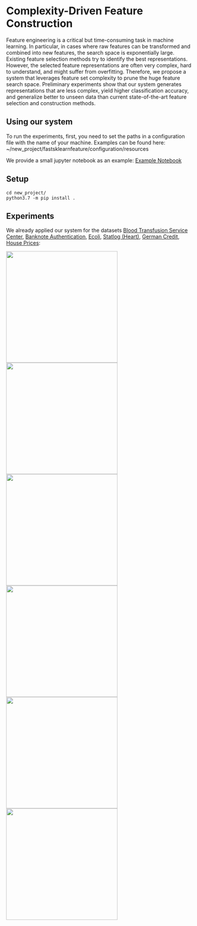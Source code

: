 # Complexity-Driven Feature Construction

Feature engineering is a critical but time-consuming task in machine learning.
In particular, in cases where raw features can be transformed and combined into new features, the search space is exponentially large.
Existing feature selection methods try to identify the best representations. However, the selected feature representations are often very complex, hard to understand, and might suffer from overfitting.
Therefore, we propose a system that leverages feature set complexity to prune the huge feature search space.
Preliminary experiments show that our system generates representations that are less complex, yield higher classification accuracy, and generalize better to unseen data than current state-of-the-art feature selection and construction methods.

## Using our system
To run the experiments, first, you need to set the paths in a configuration file with the name of your machine. Examples can be found here: ~/new_project/fastsklearnfeature/configuration/resources

We provide a small jupyter notebook as an example: [Example Notebook](../master/new_project/fastsklearnfeature/documentation/Example.ipynb)

## Setup 
```
cd new_project/
python3.7 -m pip install .
```

## Experiments
We already applied our system for the datasets [Blood Transfusion Service Center](https://archive.ics.uci.edu/ml/datasets/Blood+Transfusion+Service+Center), [Banknote Authentication](https://archive.ics.uci.edu/ml/datasets/banknote+authentication), [Ecoli](https://archive.ics.uci.edu/ml/datasets/ecoli), [Statlog (Heart)](http://archive.ics.uci.edu/ml/datasets/statlog+(heart)), [German Credit](https://archive.ics.uci.edu/ml/datasets/statlog+(german+credit+data)), [House Prices](https://www.kaggle.com/surya635/house-price-prediction):

<img src="https://user-images.githubusercontent.com/5217389/54563865-a6131280-49ca-11e9-8fde-eba0feb4f3ee.png" align="left" width="300" >
<img src="https://user-images.githubusercontent.com/5217389/54511804-5db80e00-4952-11e9-98c8-4f76b56c76e0.png" align="left" width="300" >
<img src="https://user-images.githubusercontent.com/5217389/54512643-2a2ab300-4955-11e9-84e9-2ea661bcbcda.png" align="left" width="300" >
<img src="https://user-images.githubusercontent.com/5217389/54512707-5d6d4200-4955-11e9-96ca-07ea912598d4.png" align="left" width="300" >
<img src="https://user-images.githubusercontent.com/5217389/55276710-0c673180-52f7-11e9-903d-cc49cc7294b3.png" align="left" width="300" >
<img src="https://user-images.githubusercontent.com/5217389/55877226-cc773880-5b99-11e9-9d1c-8ec06738b187.png" align="left" width="300" >





